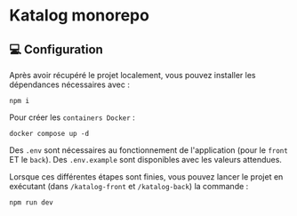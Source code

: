 # Katalog monorepo

## 💻 Configuration

Après avoir récupéré le projet localement, vous pouvez installer les dépendances nécessaires avec :

```
npm i
```

Pour créer les `containers Docker` :

```
docker compose up -d
```

Des `.env` sont nécessaires au fonctionnement de l'application (pour le `front` ET le `back`). Des `.env.example` sont disponibles avec les valeurs attendues.

Lorsque ces différentes étapes sont finies, vous pouvez lancer le projet en exécutant (dans `/katalog-front` et `/katalog-back`) la commande :

```
npm run dev
```

